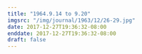 ```yaml
---
title: "1964.9.14 to 9.20"
imgsrc: "/img/journal/1963/12/26-29.jpg"
date: 2017-12-27T19:36:32-08:00
enddate: 2017-12-27T19:36:32-08:00
draft: false
---
```


<!-- fix pre-formatted input -->
